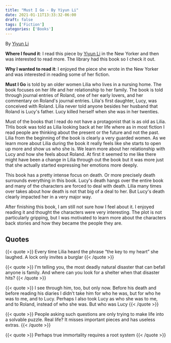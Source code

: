 ```yaml
---
title: "Must I Go - By Yiyun Li"
date: 2021-01-11T13:33:32-06:00
draft: false
tags: ['Fiction']
categories: ['Books']
---
```



By [Yiyun Li](https://en.wikipedia.org/wiki/Yiyun_Lin)

**Where I found  it**: I read this piece by [Yiyun Li](https://www.newyorker.com/magazine/2020/11/16/the-ability-to-cry) in the New Yorker and then was interested to read more. The library had this book so I check it out.

**Why I wanted to read it**: I enjoyed the piece she wrote in the New Yorker and was interested in reading some of her fiction.

__Must I Go__ is told by an older women Lilia who lives in a nursing home. The book focuses on her life and her relationship to her family. The book is told through journal entries of Roland, one of her early lovers, and her commentary on Roland's journal entries. Lilia's first daughter, Lucy, was conceived with Roland. Lilia never told anyone besides her husband that Roland is Lucy's father. Lucy killed herself when she was in her twenties.

Must of the books that I read do not have a protagonist that is as old as Lilia. THis book was told as Lilia looking back at her life where as in most fiction I read people are thinking about the present or the future and not the past. Lilia from the beginning of the book is clearly a very guarded women. As we learn more about Lilia during the book it really feels like she starts to open up more and show us who she is. We learn more about her relationship with Lucy and how she feels about Roland. At first it seemed to me like there might have been a change in Lilia through out the book but it was more just that she actually started expressing her emotions more deeply.

This book has a pretty intense focus on death. Or more precisely death surrounds everything in this book. Lucy's death hangs over the entire book and many of the characters are forced to deal with death. Lilia many times over takes about how death is not that big of a deal to her. But Lucy's death clearly impacted her in a very major way.

After finishing this book, I am still not sure how I feel about it. I enjoyed reading it and thought the characters were very interesting. The plot is not particularly gripping, but I was motivated to learn more about the characters back stories and how they became the people they are.


## Quotes

{{< quote >}}
Every time Lilia heard the phrase “the key to my heart” she laughed. A lock only invites a burglar
{{< /quote >}}

{{< quote >}}
I’m telling you, the most deadly natural disaster that can befall anyone is family. And where can you look for a shelter when that disaster hits?
{{< /quote >}}

{{< quote >}}
I see through him, too, but only now. Before his death and before reading his diaries I didn’t take him for who he was, but for who he was to me, and to Lucy. Perhaps I also took Lucy as who she was to me, and to Roland, instead of who she was. But who was Lucy
{{< /quote >}}

{{< quote >}}
People asking such questions are only trying to make life into a solvable puzzle. Real life? It misses important pieces and has useless extras.
{{< /quote >}}

{{< quote >}}
Perhaps true immortality requires a root system
{{< /quote >}}